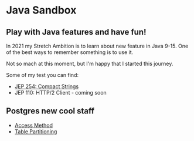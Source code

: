 # Java Sandbox
## Play with Java features and have fun!

In 2021 my Stretch Ambition is to learn about new feature in Java 9-15. 
One of the best ways to remember something is to use it. 

Not so mach at this moment, but I'm happy that I started this journey.

Some of my test you can find:

- [JEP 254: Compact Strings](JEP254-Compact_Strings)
- JEP 110: HTTP/2 Client - coming soon

## Postgres new cool staff

- [Access Method](PostgreSQL-10-ACCESS_METHOD)
- [Table Partitioning](PostgreSQL-10-Table_Partitioning)
